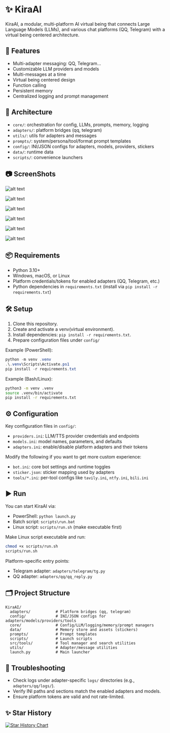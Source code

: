 # ✨ KiraAI

KiraAI, a modular, multi-platform AI virtual being that connects Large Language Models (LLMs), and various chat platforms (QQ, Telegram) with a virtual being centered architecture.

## 🚀 Features
- Multi-adapter messaging: QQ, Telegram...
- Customizable LLM providers and models
- Multi-messages at a time
- Virtual being centered design
- Function calling
- Persistent memory
- Centralized logging and prompt management

## 🧩 Architecture
- `core/`: orchestration for config, LLMs, prompts, memory, logging
- `adapters/`: platform bridges (qq, telegram)
- `utils/`: utils for adapters and messages
- `prompts/`: system/persona/tool/format prompt templates
- `config/`: INI/JSON configs for adapters, models, providers, stickers
- `data/`: runtime data
- `scripts/`: convenience launchers

## 📷 ScreenShots
![alt text](screenshots/image01.jpg)

![alt text](screenshots/image02.png)

![alt text](screenshots/image03.png)

![alt text](screenshots/image04.png)

![alt text](screenshots/image05.png)

![alt text](screenshots/image06.png)

## 📦 Requirements
- Python 3.10+
- Windows, macOS, or Linux
- Platform credentials/tokens for enabled adapters (QQ, Telegram, etc.)
- Python dependencies in `requirements.txt` (install via `pip install -r requirements.txt`)

## 🛠️ Setup
1. Clone this repository.
2. Create and activate a venv(virtual environment).
3. Install dependencies: `pip install -r requirements.txt`.
4. Prepare configuration files under `config/`

Example (PowerShell):
```powershell
python -m venv .venv
.\.venv\Scripts\Activate.ps1
pip install -r requirements.txt
```

Example (Bash/Linux):
```bash
python3 -m venv .venv
source .venv/bin/activate
pip install -r requirements.txt
```

## ⚙️ Configuration
Key configuration files in `config/`:
- `providers.ini`: LLM/TTS provider credentials and endpoints
- `models.ini`: model names, parameters, and defaults
- `adapters.ini`: enable/disable platform adapters and their tokens

Modify the following if you want to get more custom experience:

- `bot.ini`: core bot settings and runtime toggles
- `sticker.json`: sticker mapping used by adapters
- `tools/*.ini`: per-tool configs like `tavily.ini`, `ntfy.ini`, `bili.ini`

## ▶️ Run
You can start KiraAI via:
- PowerShell: `python launch.py`
- Batch script: `scripts\run.bat`
- Linux script: `scripts/run.sh` (make executable first)

Make Linux script executable and run:
```bash
chmod +x scripts/run.sh
scripts/run.sh
```

Platform-specific entry points:
- Telegram adapter: `adapters/telegram/tg.py`
- QQ adapter: `adapters/qq/qq_reply.py`

## 🗂️ Project Structure
```
KiraAI/
  adapters/           # Platform bridges (qq, telegram)
  config/             # INI/JSON configs for adapters/models/providers/tools
  core/               # Config/LLM/logging/memory/prompt managers
  data/               # Memory store and assets (stickers)
  prompts/            # Prompt templates
  scripts/            # Launch scripts
  src/tools/          # Tool manager and search utilities
  utils/              # Adapter/message utilities
  launch.py           # Main launcher
```

## 🐞 Troubleshooting
- Check logs under adapter-specific `logs/` directories (e.g., `adapters/qq/logs/`).
- Verify INI paths and sections match the enabled adapters and models.
- Ensure platform tokens are valid and not rate-limited.

## ✨ Star History
[![Star History Chart](https://api.star-history.com/svg?repos=xxynet/KiraAI&type=date&legend=top-left)](https://www.star-history.com/#xxynet/KiraAI&type=date&legend=top-left)
